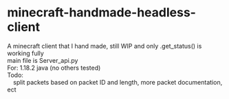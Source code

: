 # minecraft-handmade-headless-client
A minecraft client that I hand made, still WIP and only .get_status() is working fully
<br/>main file is Server_api.py
<br/>For: 1.18.2 java (no others tested)
<br/>Todo: 
<br/>&emsp;split packets based on packet ID and length, more packet documentation, ect
